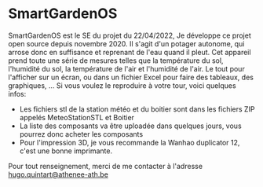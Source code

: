 # SmartGardenOS
SmartGardenOS est le SE du projet du 22/04/2022,
Je développe ce projet open source depuis novembre 2020.
Il s'agit d'un potager autonome, qui arrose donc en suffisance et reprenant de l'eau quand il pleut.
Cet appareil prend toute une série de mesures telles que la température du sol, l'humidité du sol, la température de l'air et l'humidité de l'air. Le tout pour l'afficher sur un écran, ou dans un fichier Excel pour faire des tableaux, des graphiques, ...
Si vous voulez le reproduire à votre tour, voici quelques infos:
- Les fichiers stl de la station météo et du boitier sont dans les fichiers ZIP appelés MeteoStationSTL et Boitier
- La liste des composants va être uploadée dans quelques jours, vous pourrez donc acheter les composants
- Pour l'impression 3D, je vous recommande la Wanhao duplicator 12, c'est une bonne imprimante.

Pour tout renseignement, merci de me contacter à l'adresse hugo.quintart@athenee-ath.be
